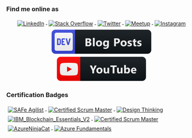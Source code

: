### Find me online as 

<p align="center">
  <a href="https://www.linkedin.com/in/simplyinvincible/">
    <img
      src="https://raw.githubusercontent.com/pranavq212/pranavq212/master/resources/linkedin.svg"
      alt="LinkedIn"
      style="vertical-align: top; margin: 4px;"
    />
  </a>
  <a href="https://stackoverflow.com/users/704008/pranav-singh?tab=profile">
    <img
      src="https://raw.githubusercontent.com/pranavq212/pranavq212/master/resources/stackoverflow.svg"
      alt="Stack Overflow"
      style="vertical-align: top; margin: 4px;"
    />
  </a>
  <a href="https://twitter.com/pranav_withyou">
    <img
      src="https://raw.githubusercontent.com/pranavq212/pranavq212/master/resources/twitter.svg"
      alt="Twitter"
      style="vertical-align: top; margin: 4px;"
    />
  </a>
  <a href="https://www.meetup.com/members/81097952/">
    <img
      src="https://raw.githubusercontent.com/pranavq212/pranavq212/master/resources/meetup.svg"
      alt="Meetup"
      style="vertical-align: top; margin: 4px;"
    />
  </a>
  <a href="https://www.instagram.com/pranavsinghfcb/">
    <img
      src="https://raw.githubusercontent.com/pranavq212/pranavq212/master/resources/instagram.svg"
      alt="Instagram"
      style="vertical-align: top; margin: 4px;"
    />
  </a>
  <a href="https://dev.to/simplyinvincible">
    <img
      src="https://raw.githubusercontent.com/MikeCodesDotNET/ColoredBadges/master/svg/blogs/devto.svg"
      alt="Instagram"
      style="vertical-align: top; margin: 4px;"
    />
  </a>
  <a href="https://www.youtube.com/c/PRANAVSINGHGPLUS/playlists">
    <img
      src="https://raw.githubusercontent.com/MikeCodesDotNET/ColoredBadges/master/svg/streaming/youtube.svg"
      alt="Youtube"
      style="vertical-align: top; margin: 4px;"
    />
  </a>
</p>

### Certification Badges
 <a href="https://www.youracclaim.com/earner/earned/badge/149a2e73-1828-4dfb-a177-c7030f2ee3da">
    <img
      src="https://raw.githubusercontent.com/pranavq212/pranavq212/master/resources/sa+badge.png"
      alt="SAFe Agilist"
      style="vertical-align: top; margin: 4px; width: 15%  !important"
    />
  </a>
  <a href="https://www.scrumalliance.org/community/profile/psingh142" style="width: 50% !important">
    <img
      src="https://raw.githubusercontent.com/pranavq212/pranavq212/master/resources/seal-csm.png"
      alt="Certified Scrum Master"
      style="vertical-align: top; margin: 4px; width: 15% !important"
    />
  </a>
  <a href="https://www.youracclaim.com/earner/earned/badge/d70a8f09-1070-401f-acb4-4d3e934c8811">
    <img
      src="https://raw.githubusercontent.com/pranavq212/pranavq212/master/resources/Badges_v8-07+Practitioner.png"
      alt="Design Thinking"
      style="vertical-align: top; margin: 4px; width: 15% !important"
    />
  </a>
  <a href="https://www.youracclaim.com/earner/earned/badge/c6cd487a-7dad-4d09-8f6c-10ccb3827c59" style="width: 50% !important">
    <img
      src="https://raw.githubusercontent.com/pranavq212/pranavq212/master/resources/Blockchain_Essentials_V2.png"
      alt="IBM_Blockchain_Essentials_V2"
      style="vertical-align: top; margin: 4px; width: 15% !important"
    />
  </a>
  <a href="https://www.youracclaim.com/badges/ee56435d-7c1d-45d6-ab19-cfc1a3f0de6a" style="width: 50% !important">
    <img
      src="https://raw.githubusercontent.com/pranavq212/pranavq212/master/resources/Data_Sci_Found_Level_1_-_CC_-_2019.png"
      alt="Certified Scrum Master"
      style="vertical-align: top; margin: 4px; width: 15% !important"
    />
  </a>
  <a href="https://www.credential.net/fbd47604-1f7e-4721-af29-ccd51983ddb1#gs.sn8f49" style="width: 50% !important">
    <img
      src="https://raw.githubusercontent.com/pranavq212/pranavq212/master/resources/AzureNinjaCatAI.png"
      alt="AzureNinjaCat"
      style="vertical-align: top; margin: 4px; width: 15% !important"
    />
  </a>
  <a href="https://www.youracclaim.com/earner/earned/badge/2bb9eb9a-d402-4ac4-a9a5-570d453e0e7c/" style="width: 50%;">
    <img
      src="https://raw.githubusercontent.com/pranavq212/pranavq212/master/resources/AZ900.png"
      alt="Azure Fundamentals"
      style="vertical-align: top; margin: 4px; width: 15% !important"
    />
  </a>
